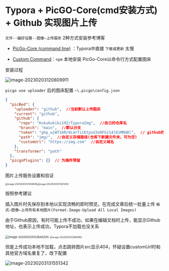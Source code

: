 # Typora + PicGO-Core(cmd安装方式) + Github 实现图片上传

`文件--偏好设置--图像–上传服务` 2种方式安装参考博客

- [PicGo-Core (command line)](https://www.cnblogs.com/chonglu/p/16894257.html) ：Typora中直接 `下载或更新` 太慢

- [Custom Command](https://www.cnblogs.com/skuld-yi/p/14533794.html)：`npm` 本地安装 PicGo-Core以命令行方式配置图床

安装过程

![image-20230203120809911](https://img.com/img/image-20230203120809911.png)

`picgo use uploader` 后的图床配置 `~\.picgo\config.json`

```json
{
  "picBed": {
    "uploader": "github",  //当前默认上传图床
    "current": "github",
    "github": {
      "repo": "Kukukukiki192/TyporaImg",  //自己的仓库名
      "branch": "main",  //默认分支
      "token": "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",  // github的token
      "path": "img/",  //自定义存储路径(仓库下新建文件夹，可为空)
      "customUrl": "https://img.com"  //自定义域名
    },
    "transformer": "path"
  },
  "picgoPlugins": {}  // 为插件预留
}
```

图片上传服务设置和验证

 <img src="https://img.com/img/image-20230203121414930.png" alt="image-20230203121414930" style="zoom:50%;" /><img src="https://img.com/img/image-20230203121421204.png" alt="image-20230203121421204" style="zoom:50%;" />

按照参考建议

插入图片时先保存到本地以实现流畅的即时预览，在完成文章后统一批量上传 `格式–图像–上传所有本地图片(Format-Image-Upload All Local Images)`

由于Github原因，有时可能上传不成功，如果在编辑文档时上传，能显示Github地址，也表示上传成功，Typora不加载也没关系

 <img src="https://img.com/img/image-20230203123845205.png" alt="image-20230203123845205" style="zoom:67%;" />

 <img src="https://img.com/img/image-20230203123848182.png" alt="image-20230203123848182" style="zoom: 50%;" />

但是上传成功本地不加载，点击跳转图片src显示404，怀疑设置customUrl时和其他官方域名重复了，改下配置

 ![image-20230203131551342](https://Kukukukiki192_img.com/img/image-20230203131551342.png)





















